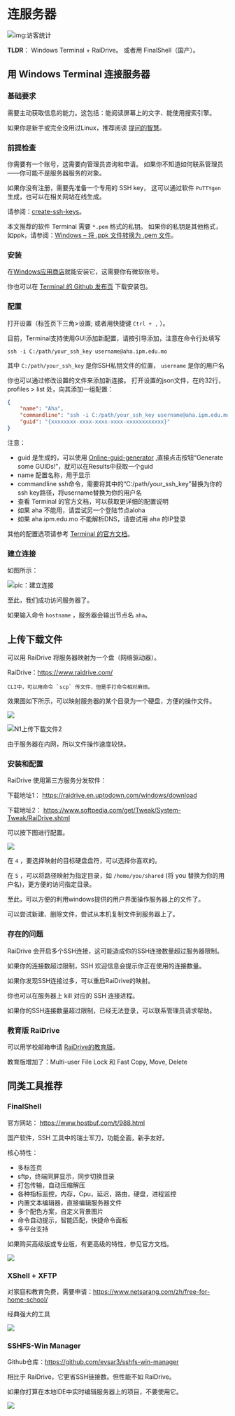 # 连服务器
 
![img:访客统计](https://visitor-badge.glitch.me/badge?page_id=lu.readthedocs.io.ServerNote.连服务器)

**TLDR**： Windows Terminal + RaiDrive。 或者用 FinalShell（国产）。


## 用 Windows Terminal 连接服务器

### 基础要求

需要主动获取信息的能力。这包括：能阅读屏幕上的文字、能使用搜索引擎。

如果你是新手或完全没用过Linux，推荐阅读 [提问的智慧]。

[提问的智慧]: https://github.com/ryanhanwu/How-To-Ask-Questions-The-Smart-Way/blob/main/README-zh_CN.md

### 前提检查

你需要有一个账号，这需要向管理员咨询和申请。 如果你不知道如何联系管理员——你可能不是服务器服务的对象。

如果你没有注册，需要先准备一个专用的 SSH key，
这可以通过软件 `PuTTYgen` 生成，也可以在相关网站在线生成。

请参阅：[create-ssh-keys]。

[create-ssh-keys]: https://cloud.google.com/compute/docs/connect/create-ssh-keys#windows

本文推荐的软件 Terminal 需要 `*.pem` 格式的私钥。
如果你的私钥是其他格式，如ppk，请参阅：[Windows – 将 .ppk 文件转换为 .pem 文件]。

[Windows – 将 .ppk 文件转换为 .pem 文件]: https://aws.amazon.com/cn/premiumsupport/knowledge-center/convert-pem-file-into-ppk/

### 安装

在[Windows应用商店]就能安装它，这需要你有微软账号。

你也可以在 [Terminal 的 Github 发布页] 下载安装包。

[Windows应用商店]: https://aka.ms/terminal

[Terminal 的 Github 发布页]: https://github.com/microsoft/terminal/releases

### 配置

打开设置（标签页下三角>设置; 或者用快捷键 ``Ctrl + ,`` ）。

目前，Terminal支持使用GUI添加新配置，请按引导添加，注意在命令行处填写

```shell
ssh -i C:/path/your_ssh_key username@aha.ipm.edu.mo
```

其中 `C:/path/your_ssh_key` 是你SSH私钥文件的位置， `username` 是你的用户名

你也可以通过修改设置的文件来添加新连接。
打开设置的json文件，在约32行，profiles > list 处，向其添加一组配置：

```json
{
    "name": "Aha",
    "commandline": "ssh -i C:/path/your_ssh_key username@aha.ipm.edu.mo",
    "guid": "{xxxxxxxx-xxxx-xxxx-xxxx-xxxxxxxxxxxx}"
}
```

注意：

- guid 是生成的，可以使用 [Online-guid-generator] ,直接点击按钮“Generate some GUIDs!”，就可以在Results中获取一个guid
- name 配置名称，用于显示
- commandline ssh命令，需要将其中的“C:/path/your_ssh_key”替换为你的ssh key路径，将username替换为你的用户名
- 查看 Terminal 的官方文档，可以获取更详细的配置说明
- 如果 aha 不能用，请尝试另一个登陆节点aloha
- 如果 aha.ipm.edu.mo 不能解析DNS，请尝试用 aha 的IP登录

[Online-guid-generator]: https://www.guidgenerator.com/online-guid-generator.aspx

其他的配置选项请参考 [Terminal 的官方文档]。

[Terminal 的官方文档]: https://docs.microsoft.com/zh-cn/windows/terminal/customize-settings/profile-general

### 建立连接

如图所示：

![pic：建立连接](pics/N1ConnAha.png)

至此，我们成功访问服务器了。

如果输入命令 `hostname` ，服务器会输出节点名 `aha`。

## 上传下载文件

可以用 RaiDrive 将服务器映射为一个盘（网络驱动器）。

RaiDrive：<https://www.raidrive.com/>

    CLI中，可以用命令 `scp` 传文件，但是手打命令相对麻烦。

效果图如下所示，可以映射服务器的某个目录为一个硬盘，方便的操作文件。

![](pics/N1RaiDrive1.png)

![N1上传下载文件2](pics/N1RaiDrive2.png)

由于服务器在内网，所以文件操作速度较快。


### 安装和配置

RaiDrive 使用第三方服务分发软件：

下载地址1： <https://raidrive.en.uptodown.com/windows/download>

下载地址2： <https://www.softpedia.com/get/Tweak/System-Tweak/RaiDrive.shtml>

可以按下图进行配置。

![](pics/N1RaiDriveCfg.png)

在 ``4`` ，要选择映射的目标硬盘盘符，可以选择你喜欢的。

在 ``5`` ，可以将路径映射为指定目录，如 `/home/you/shared` (将 you 替换为你的用户名)，更方便的访问指定目录。

至此，可以方便的利用windows提供的用户界面操作服务器上的文件了。

可以尝试新建、删除文件，尝试从本机复制文件到服务器上了。


### 存在的问题

RaiDrive 会开启多个SSH连接，这可能造成你的SSH连接数量超过服务器限制。

如果你的连接数超过限制，SSH 欢迎信息会提示你正在使用的连接数量。

如果你发现SSH连接过多，可以重启RaiDrive的映射。

你也可以在服务器上 kill 对应的 SSH 连接进程。

如果你的SSH连接数量超过限制，已经无法登录，可以联系管理员请求帮助。

### 教育版 RaiDrive

可以用学校邮箱申请 [RaiDrive的教育版]。

教育版增加了：Multi-user File Lock 和 Fast Copy, Move, Delete

[RaiDrive的教育版]: https://www.raidrive.com/plans/education

## 同类工具推荐

### FinalShell

官方网站： <https://www.hostbuf.com/t/988.html>

国产软件，SSH 工具中的瑞士军刀，功能全面，新手友好。

核心特性：

- 多标签页
- sftp，终端同屏显示，同步切换目录
- 打包传输，自动压缩解压
- 各种指标监控，内存，Cpu，延迟，路由，硬盘，进程监控
- 内置文本编辑器，直接编辑服务器文件
- 多个配色方案，自定义背景图片
- 命令自动提示，智能匹配，快捷命令面板
- 多平台支持

如果购买高级版或专业版，有更高级的特性，参见官方文档。

![](pics/N1FinalShell.jpg)

### XShell + XFTP

对家庭和教育免费，需要申请：<https://www.netsarang.com/zh/free-for-home-school/>

经典强大的工具

![](pics/N1XShell.gif)

### SSHFS-Win Manager

Github仓库：<https://github.com/evsar3/sshfs-win-manager>

相比于 RaiDrive，它更省SSH链接数。但性能不如 RaiDrive。

如果你打算在本地IDE中实时编辑服务器上的项目，不要使用它。

![](pics/N1SSHFS.png)
